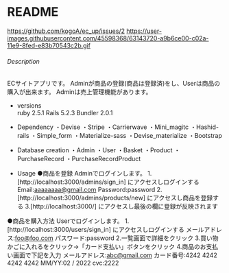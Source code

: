 # README
https://github.com/kogoA/ec_up/issues/2
https://user-images.githubusercontent.com/45598368/63143720-a9b6ce00-c02a-11e9-8fed-e83b70543c2b.gif

###### Description  
 ECサイトアプリです。
 Adminが商品の登録(商品は登録済)をし、Userは商品の購入が出来ます。
 Adminは売上管理機能があります。

* versions  
ruby 2.5.1
Rails 5.2.3
Bundler 2.0.1

* Dependency
・Devise
・Stripe
・Carrierwave
・Mini_magitc
・Hashid-rails
・Simple_form
・Materialize-sass
・Devise_materialize
・Bootstrap

* Database creation
・Admin
・User
・Basket
・Product 
・PurchaseRecord
・PurchaseRecordProduct

* Usage
●商品を登録
Adminでログインします。
1.[http://localhost:3000/admins/sign_in] にアクセスしログインする
Email:aaaaaaaa@gmail.com
Password:password
2.[http://localhost:3000/admins/products/new] にアクセスし商品を登録する
3.[http://localhost:3000/] にアクセスし最後の欄に登録が反映されます

●商品を購入方法
Userでログインします。
1.[http://localhost:3000/users/sign_in] にアクセスしログインする
メールアドレス:foo@foo.com
パスワード:password
2.一覧画面で詳細をクリック
3.買い物かごに入れるをクリック→「カード支払い」ボタンをクリック
4.商品のお支払い画面で下記を入力
メールアドレス:abc@gmail.com
カード番号:4242 4242 4242 4242
MM/YY:02 / 2022
cvc:2222
